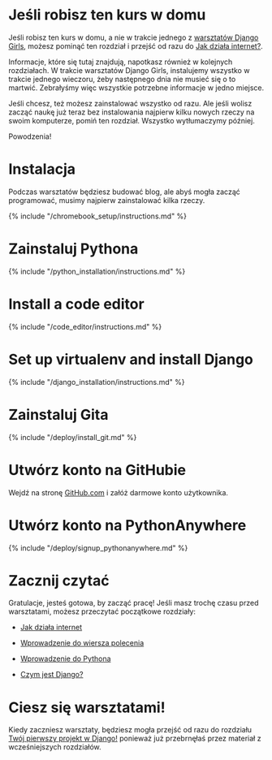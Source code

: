 # Jeśli robisz ten kurs w domu

Jeśli robisz ten kurs w domu, a nie w trakcie jednego z [warsztatów Django Girls](https://djangogirls.org/events/), możesz pominąć ten rozdział i przejść od razu do [Jak działa internet?](../how_the_internet_works/README.md).

Informacje, które się tutaj znajdują, napotkasz również w kolejnych rozdziałach. W trakcie warsztatów Django Girls, instalujemy wszystko w trakcie jednego wieczoru, żeby następnego dnia nie musieć się o to martwić. Zebrałyśmy więc wszystkie potrzebne informacje w jedno miejsce.

Jeśli chcesz, też możesz zainstalować wszystko od razu. Ale jeśli wolisz zacząć naukę już teraz bez instalowania najpierw kilku nowych rzeczy na swoim komputerze, pomiń ten rozdział. Wszystko wytłumaczymy później.

Powodzenia!

# Instalacja

Podczas warsztatów będziesz budować blog, ale abyś mogła zacząć programować, musimy najpierw zainstalować kilka rzeczy.

<!--sec data-title="Chromebook setup (if you're using one)"
data-id="chromebook_setup" data-collapse=true ces--> {% include "/chromebook_setup/instructions.md" %} 

<!--endsec-->

# Zainstaluj Pythona

{% include "/python_installation/instructions.md" %}

# Install a code editor

{% include "/code_editor/instructions.md" %}

# Set up virtualenv and install Django

{% include "/django_installation/instructions.md" %}

# Zainstaluj Gita

{% include "/deploy/install_git.md" %}

# Utwórz konto na GitHubie

Wejdź na stronę [GitHub.com](https://www.github.com) i załóż darmowe konto użytkownika.

# Utwórz konto na PythonAnywhere

{% include "/deploy/signup_pythonanywhere.md" %}

# Zacznij czytać

Gratulacje, jesteś gotowa, by zacząć pracę! Jeśli masz trochę czasu przed warsztatami, możesz przeczytać początkowe rozdziały:

* [Jak działa internet](../how_the_internet_works/README.md)

* [Wprowadzenie do wiersza polecenia](../intro_to_command_line/README.md)

* [Wprowadzenie do Pythona](../python_introduction/README.md)

* [Czym jest Django?](../django/README.md)

# Ciesz się warsztatami!

Kiedy zaczniesz warsztaty, będziesz mogła przejść od razu do rozdziału [Twój pierwszy projekt w Django!](../django_start_project/README.md) ponieważ już przebrnęłaś przez materiał z wcześniejszych rozdziałów.